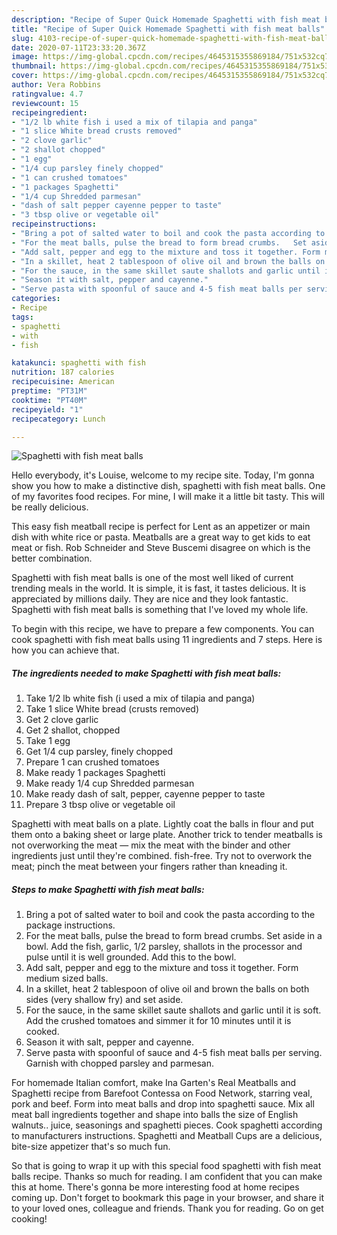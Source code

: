 ```yaml
---
description: "Recipe of Super Quick Homemade Spaghetti with fish meat balls"
title: "Recipe of Super Quick Homemade Spaghetti with fish meat balls"
slug: 4103-recipe-of-super-quick-homemade-spaghetti-with-fish-meat-balls
date: 2020-07-11T23:33:20.367Z
image: https://img-global.cpcdn.com/recipes/4645315355869184/751x532cq70/spaghetti-with-fish-meat-balls-recipe-main-photo.jpg
thumbnail: https://img-global.cpcdn.com/recipes/4645315355869184/751x532cq70/spaghetti-with-fish-meat-balls-recipe-main-photo.jpg
cover: https://img-global.cpcdn.com/recipes/4645315355869184/751x532cq70/spaghetti-with-fish-meat-balls-recipe-main-photo.jpg
author: Vera Robbins
ratingvalue: 4.7
reviewcount: 15
recipeingredient:
- "1/2 lb white fish i used a mix of tilapia and panga"
- "1 slice White bread crusts removed"
- "2 clove garlic"
- "2 shallot chopped"
- "1 egg"
- "1/4 cup parsley finely chopped"
- "1 can crushed tomatoes"
- "1 packages Spaghetti"
- "1/4 cup Shredded parmesan"
- "dash of salt pepper cayenne pepper to taste"
- "3 tbsp olive or vegetable oil"
recipeinstructions:
- "Bring a pot of salted water to boil and cook the pasta according to the package instructions."
- "For the meat balls, pulse the bread to form bread crumbs.   Set aside in a bowl. Add the fish, garlic, 1/2 parsley, shallots in the processor and pulse until it is well grounded. Add this to the bowl."
- "Add salt, pepper and egg to the mixture and toss it together. Form medium sized balls."
- "In a skillet, heat 2 tablespoon of olive oil and brown the balls on both sides (very shallow fry) and set aside."
- "For the sauce, in the same skillet saute shallots and garlic until it is soft. Add the crushed tomatoes and simmer it for 10 minutes until it is cooked."
- "Season it with salt, pepper and cayenne."
- "Serve pasta with spoonful of sauce and 4-5 fish meat balls per serving. Garnish with chopped parsley and parmesan."
categories:
- Recipe
tags:
- spaghetti
- with
- fish

katakunci: spaghetti with fish 
nutrition: 187 calories
recipecuisine: American
preptime: "PT31M"
cooktime: "PT40M"
recipeyield: "1"
recipecategory: Lunch

---
```



![Spaghetti with fish meat balls](https://img-global.cpcdn.com/recipes/4645315355869184/751x532cq70/spaghetti-with-fish-meat-balls-recipe-main-photo.jpg)

Hello everybody, it's Louise, welcome to my recipe site. Today, I'm gonna show you how to make a distinctive dish, spaghetti with fish meat balls. One of my favorites food recipes. For mine, I will make it a little bit tasty. This will be really delicious.

This easy fish meatball recipe is perfect for Lent as an appetizer or main dish with white rice or pasta. Meatballs are a great way to get kids to eat meat or fish. Rob Schneider and Steve Buscemi disagree on which is the better combination.

Spaghetti with fish meat balls is one of the most well liked of current trending meals in the world. It is simple, it is fast, it tastes delicious. It is appreciated by millions daily. They are nice and they look fantastic. Spaghetti with fish meat balls is something that I've loved my whole life.


To begin with this recipe, we have to prepare a few components. You can cook spaghetti with fish meat balls using 11 ingredients and 7 steps. Here is how you can achieve that.

<!--inarticleads1-->

##### The ingredients needed to make Spaghetti with fish meat balls:

1. Take 1/2 lb white fish (i used a mix of tilapia and panga)
1. Take 1 slice White bread (crusts removed)
1. Get 2 clove garlic
1. Get 2 shallot, chopped
1. Take 1 egg
1. Get 1/4 cup parsley, finely chopped
1. Prepare 1 can crushed tomatoes
1. Make ready 1 packages Spaghetti
1. Make ready 1/4 cup Shredded parmesan
1. Make ready dash of salt, pepper, cayenne pepper to taste
1. Prepare 3 tbsp olive or vegetable oil


Spaghetti with meat balls on a plate. Lightly coat the balls in flour and put them onto a baking sheet or large plate. Another trick to tender meatballs is not overworking the meat — mix the meat with the binder and other ingredients just until they&#39;re combined. fish-free. Try not to overwork the meat; pinch the meat between your fingers rather than kneading it. 

<!--inarticleads2-->

##### Steps to make Spaghetti with fish meat balls:

1. Bring a pot of salted water to boil and cook the pasta according to the package instructions.
1. For the meat balls, pulse the bread to form bread crumbs.   Set aside in a bowl. Add the fish, garlic, 1/2 parsley, shallots in the processor and pulse until it is well grounded. Add this to the bowl.
1. Add salt, pepper and egg to the mixture and toss it together. Form medium sized balls.
1. In a skillet, heat 2 tablespoon of olive oil and brown the balls on both sides (very shallow fry) and set aside.
1. For the sauce, in the same skillet saute shallots and garlic until it is soft. Add the crushed tomatoes and simmer it for 10 minutes until it is cooked.
1. Season it with salt, pepper and cayenne.
1. Serve pasta with spoonful of sauce and 4-5 fish meat balls per serving. Garnish with chopped parsley and parmesan.


For homemade Italian comfort, make Ina Garten&#39;s Real Meatballs and Spaghetti recipe from Barefoot Contessa on Food Network, starring veal, pork and beef. Form into meat balls and drop into spaghetti sauce. Mix all meat ball ingredients together and shape into balls the size of English walnuts.. juice, seasonings and spaghetti pieces. Cook spaghetti according to manufacturers instructions. Spaghetti and Meatball Cups are a delicious, bite-size appetizer that&#39;s so much fun. 

So that is going to wrap it up with this special food spaghetti with fish meat balls recipe. Thanks so much for reading. I am confident that you can make this at home. There's gonna be more interesting food at home recipes coming up. Don't forget to bookmark this page in your browser, and share it to your loved ones, colleague and friends. Thank you for reading. Go on get cooking!
